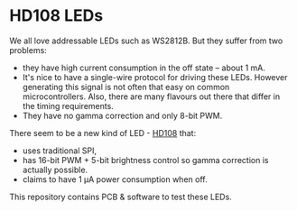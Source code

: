 # HD108 LEDs

We all love addressable LEDs such as WS2812B. But they suffer from two problems:
- they have high current consumption in the off state – about 1 mA.
- It's nice to have a single-wire protocol for driving these LEDs. However
  generating this signal is not often that easy on common microcontrollers.
  Also, there are many flavours out there that differ in the timing
  requirements.
- They have no gamma correction and only 8-bit PWM.

There seem to be a new kind of LED -
[HD108](https://www.rose-lighting.com/wp-content/uploads/sites/53/2022/07/HD108-Specificaion-V1.2.pdf)
that:
- uses traditional SPI,
- has 16-bit PWM + 5-bit brightness control so gamma correction is actually
  possible.
- claims to have 1 µA power consumption when off.

This repository contains PCB & software to test these LEDs.
